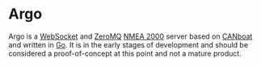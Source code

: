 Argo
====

Argo is a [WebSocket](http://www.w3.org/TR/websockets/) and
[ZeroMQ](http://zeromq.org/) [NMEA
2000](http://en.wikipedia.org/wiki/NMEA_2000) server based on
[CANboat](https://github.com/canboat/canboat) and written in
[Go](http://golang.org). It is in the early stages of development and should be
considered a proof-of-concept at this point and not a mature product.

